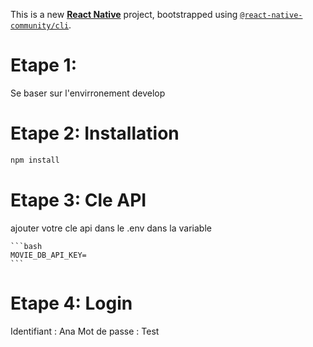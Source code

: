 This is a new [**React Native**](https://reactnative.dev) project, bootstrapped using [`@react-native-community/cli`](https://github.com/react-native-community/cli).

# Etape 1:

Se baser sur l'envirronement develop

# Etape 2: Installation

```bash
npm install
```

# Etape 3: Cle API

ajouter votre cle api dans le .env dans la variable

    ```bash
    MOVIE_DB_API_KEY=
    ```

# Etape 4: Login

Identifiant : Ana
Mot de passe : Test
